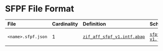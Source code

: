 # SFPF File Format

File | Cardinality | Definition | Schema | Example
:--- | :---  | :--- | :--- | :---
`<name>.sfpf.json` | 1 | [`zif_aff_sfpf_v1.intf.abap`](./type/zif_aff_sfpf_v1.intf.abap) | [`sfpf-v1.json`](./sfpf-v1.json) | [`z_aff_example_sfpf.sfpf.json`](./examples/z_aff_example_sfpf.sfpf.json) / [`z_aff_example_sfpf.sfpf.xdp`](./examples/z_aff_example_sfpf.sfpf.xdp)
